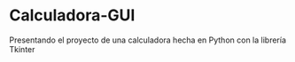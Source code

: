 # Calculadora-GUI
Presentando el proyecto de una calculadora hecha en Python con la librería Tkinter
